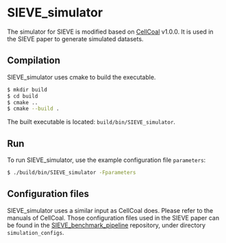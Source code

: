 # SIEVE_simulator
The simulator for SIEVE is modified based on [CellCoal](https://github.com/dapogon/cellcoal) v1.0.0. It is used in the SIEVE paper to generate simulated datasets.

## Compilation

SIEVE_simulator uses cmake to build the executable.

```bash
$ mkdir build
$ cd build
$ cmake ..
$ cmake --build .
```

The built executable is located: `build/bin/SIEVE_simulator`.

## Run

To run SIEVE_simulator, use the example configuration file `parameters`:

```bash
$ ./build/bin/SIEVE_simulator -Fparameters
```

## Configuration files

SIEVE_simulator uses a similar input as CellCoal does. Please refer to the manuals of CellCoal. Those configuration files used in the SIEVE paper can be found in the [SIEVE_benchmark_pipeline](https://github.com/szczurek-lab/SIEVE_benchmark_pipeline) repository, under directory `simulation_configs`.
